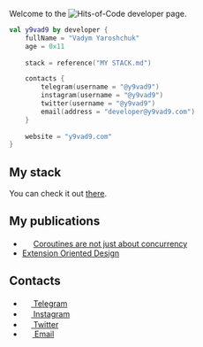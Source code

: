 Welcome to the ![Hits-of-Code](https://img.shields.io/badge/kotlin-%230095D5.svg?style=flat-square&logo=kotlin&logoColor=white) developer page.

```kotlin
val y9vad9 by developer {
    fullName = "Vadym Yaroshchuk"
    age = 0x11
    
    stack = reference("MY STACK.md")

    contacts {
        telegram(username = "@y9vad9")
        instagram(username = "@y9vad9")
        twitter(username = "@y9vad9")
        email(address = "developer@y9vad9.com")
    }
    
    website = "y9vad9.com"
}
```

## My stack
You can check it out [there](MY%20STACK.md).

## My publications
- <img src="https://github.com/y9vad9/y9vad9/assets/32961194/155661eb-1fa2-4e90-a3b9-0c42b96ce489" width=16 height=16 /> [Coroutines are not just about concurrency](https://dev.to/y9vad9/coroutines-are-not-just-about-concurrency-4bfe)
- [Extension Oriented Design](https://dev.to/y9vad9/extension-oriented-design-3d41)

## Contacts
 - <a href="https://t.me/y9vad9"><img src="https://upload.wikimedia.org/wikipedia/commons/thumb/8/82/Telegram_logo.svg/768px-Telegram_logo.svg.png" width=16 height=16 />  Telegram</a>
 - <a href="https://www.instagram.com/y9vad9/"><img src="https://upload.wikimedia.org/wikipedia/commons/thumb/5/58/Instagram-Icon.png/1200px-Instagram-Icon.png" width=16 height=16 />  Instagram</a>
 - <a href="https://twitter.com/y9vad9/"><img src="https://www.freepnglogos.com/uploads/twitter-logo-png/twitter-logo-vector-png-clipart-1.png" width=16 height=16 />  Twitter</a>
 - <a href="mailto:developer@y9vad9.com"><img src="https://upload.wikimedia.org/wikipedia/commons/thumb/7/7e/Gmail_icon_%282020%29.svg/768px-Gmail_icon_%282020%29.svg.png" width=18 height=14 />  Email</a>

